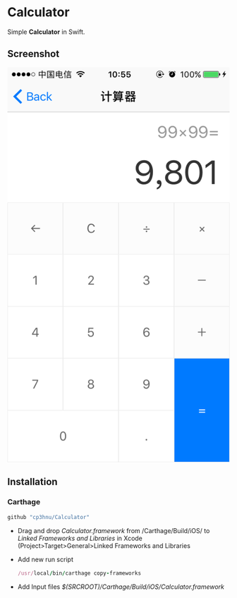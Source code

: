 # Calculator
Simple **Calculator** in Swift.

## Screenshot

![](sreenshot.png)

## Installation

### Carthage

```swift
github "cp3hnu/Calculator"
```

* Drag and drop *Calculator.framework* from /Carthage/Build/iOS/ to *Linked Frameworks and Libraries* in Xcode (Project>Target>General>Linked Frameworks and Libraries

* Add new run script

  ```ruby
  /usr/local/bin/carthage copy-frameworks
  ```

* Add Input files *$(SRCROOT)/Carthage/Build/iOS/Calculator.framework*

